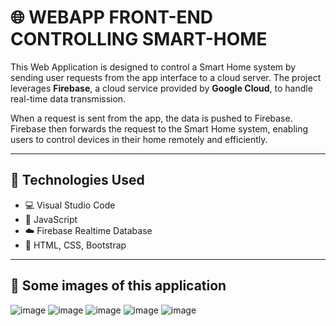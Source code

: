 # 🌐 WEBAPP FRONT-END CONTROLLING SMART-HOME

This Web Application is designed to control a Smart Home system by sending user requests from the app interface to a cloud server. The project leverages **Firebase**, a cloud service provided by **Google Cloud**, to handle real-time data transmission.

When a request is sent from the app, the data is pushed to Firebase. Firebase then forwards the request to the Smart Home system, enabling users to control devices in their home remotely and efficiently.

---

## 🔧 Technologies Used

- 💻 Visual Studio Code
- 🧠 JavaScript
- ☁️ Firebase Realtime Database
- 🎨 HTML, CSS, Bootstrap

---
## 🚀 Some images of this application
![image](https://github.com/user-attachments/assets/ab5cb0bf-58b6-4c65-8b2b-66e7115224db)
![image](https://github.com/user-attachments/assets/6a7eb0ec-d0e0-45f2-8249-bd57a118c625)
![image](https://github.com/user-attachments/assets/d1136bb5-3eb9-4003-aa45-ab1eb7ba0000)
![image](https://github.com/user-attachments/assets/4e90b938-cd61-44c0-bb18-cf143b666935)
![image](https://github.com/user-attachments/assets/90d0212f-c446-4103-82cf-34946c147da9)



